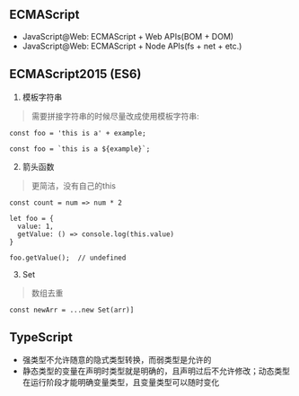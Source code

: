 ## ECMAScript
- JavaScript@Web: ECMAScript + Web APIs(BOM + DOM)
- JavaScript@Web: ECMAScript + Node APIs(fs + net + etc.)

## ECMAScript2015 (ES6)

1. 模板字符串 
> 需要拼接字符串的时候尽量改成使用模板字符串:
```
const foo = 'this is a' + example;

const foo = `this is a ${example}`;
```

2. 箭头函数 
> 更简洁，没有自己的this

```
const count = num => num * 2
```
```
let foo = {
  value: 1,
  getValue: () => console.log(this.value)
}

foo.getValue();  // undefined
```

3. Set 
> 数组去重

```
const newArr = ...new Set(arr)]
```

## TypeScript
- 强类型不允许随意的隐式类型转换，而弱类型是允许的
- 静态类型的变量在声明时类型就是明确的，且声明过后不允许修改；动态类型在运行阶段才能明确变量类型，且变量类型可以随时变化